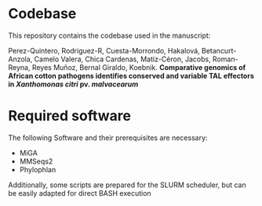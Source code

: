 # Codebase

This repository contains the codebase used in the manuscript:

Perez-Quintero, Rodriguez-R, Cuesta-Morrondo, Hakalová, Betancurt-Anzola,
Camelo Valera, Chica Cardenas, Matiz-Céron, Jacobs, Roman-Reyna,
Reyes Muñoz, Bernal Giraldo, Koebnik.
**Comparative genomics of African cotton pathogens identifies conserved and
variable TAL effectors in _Xanthomonas citri_ pv. _malvacearum_**

# Required software

The following Software and their prerequisites are necessary:

* MiGA
* MMSeqs2
* Phylophlan

Additionally, some scripts are prepared for the SLURM scheduler, but can be
easily adapted for direct BASH execution

